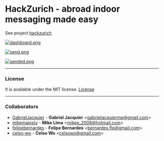 # HackZurich - abroad indoor messaging made easy

See project [hackzurich](http://hackzurich-2016.herokuapp.com)

[![dashboard.png](https://s29.postimg.org/5cdv5v5vr/dashboard.png)](https://postimg.org/image/h1huttwub/)

[![send.png](https://s29.postimg.org/4bdmgqow7/send.png)](https://postimg.org/image/gd90avy4j/)

[![sended.png](https://s29.postimg.org/n4zfdqn47/sended.png)](https://postimg.org/image/wcrnufu6b/)

<hr>

### License

It is available under the MIT license.
[License](http://opensource.org/licenses/mit-license.php)

<hr>

### Collaborators

* [GabrielJacquier](https://github.com/GabrielJacquier) -
**Gabriel Jacquier** &lt;gabrieljacquierme@gmail.com&gt;
* [mikemajesty](https://github.com/mikemajesty) -
**Mike Lima** &lt;mikee_2008@hotmail.com&gt;
* [felipebernardes](https://github.com/felipebernardes) -
**Felipe Bernardes** &lt;bernardes.flp@gmail.com&gt;
* [celso-wo](https://github.com/celso-wo) -
**Celso Wo** &lt;celsowo@gmail.com&gt;
